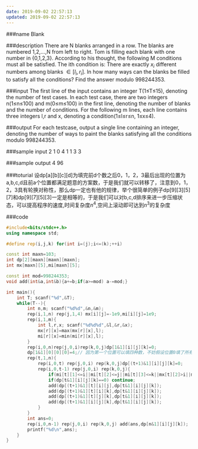 ```yaml
---
date: 2019-09-02 22:57:13
updated: 2019-09-02 22:57:13
---
```


###name
Blank

###description
There are N blanks arranged in a row. The blanks are numbered 1,2,…,N from left to right.
Tom is filling each blank with one number in {0,1,2,3}. According to his thought, the following M conditions must all be satisfied. The ith condition is:
There are exactly $x_i$ different numbers among blanks $∈[l_i,r_i]$.
In how many ways can the blanks be filled to satisfy all the conditions? Find the answer modulo 998244353.

<!---more-->

###input
The first line of the input contains an integer T(1≤T≤15), denoting the number of test cases.
In each test case, there are two integers n(1≤n≤100) and m(0≤m≤100) in the first line, denoting the number of blanks and the number of conditions.
For the following m lines, each line contains three integers l,r and x, denoting a condition(1≤l≤r≤n, 1≤x≤4).
 
###output
For each testcase, output a single line containing an integer, denoting the number of ways to paint the blanks satisfying all the conditions modulo 998244353.

###sample input
2
1 0
4 1
1 3 3

###sample output
4
96


###toturial
设dp[a][b][c][d]为填完前d个数之后0，1，2，3最后出现的位置为a,b,c,d且前a个位置都满足题意的方案数，于是我们就可以转移了，注意到0，1，2，3具有轮换对称性，那么dp一定也有他的规律，举个很简单的例子dp[9][3][5][7]和dp[9][7][5][3]一定是相等的，于是我们可以对b,c,d排序来进一步压缩状态，可以提高程序的速度,时间复杂度$n^4$,空间上滚动即可达到$n^3$的复杂度

###code
```cpp
#include<bits/stdc++.h>
using namespace std;

#define rep(i,j,k) for(int i=(j);i<=(k);++i)

const int maxn=103;
int dp[2][maxn][maxn][maxn];
int mx[maxn][5],mi[maxn][5];

const int mod=998244353;
void add(int&a,int&b){a+=b;if(a>=mod) a-=mod;}

int main(){
    int T; scanf("%d",&T);
    while(T--){
        int n,m; scanf("%d%d",&n,&m);
        rep(i,1,n) rep(j,1,4) mx[i][j]=-1e9,mi[i][j]=1e9;
        rep(i,1,m){
            int l,r,x; scanf("%d%d%d",&l,&r,&x);
            mx[r][x]=max(mx[r][x],l);
            mi[r][x]=min(mi[r][x],l);
        }
        rep(i,0,n)rep(j,0,i)rep(k,0,j)dp[1&1][i][j][k]=0;
        dp[1&1][0][0][0]=4;// 因为第一个位置可以填四种数，不妨假设位置0填了所有的数字
        rep(t,1,n){
            rep(i,0,t) rep(j,0,i) rep(k,0,j)dp[(t+1)&1][i][j][k]=0;
            rep(i,0,t-1) rep(j,0,i) rep(k,0,j){
                if(mi[t][1]<=i||mi[t][2]<=j||mi[t][3]<=k||mx[t][2]>i||mx[t][3]>j||mx[t][4]>k) dp[t&1][i][j][k]=0;
                if(dp[t&1][i][j][k]==0) continue;
                add(dp[(t+1)&1][t][i][j],dp[t&1][i][j][k]);
                add(dp[(t+1)&1][t][i][k],dp[t&1][i][j][k]);
                add(dp[(t+1)&1][t][j][k],dp[t&1][i][j][k]);
                add(dp[(t+1)&1][i][j][k],dp[t&1][i][j][k]);
            }
        }
        int ans=0;
        rep(i,0,n-1) rep(j,0,i) rep(k,0,j) add(ans,dp[n&1][i][j][k]);
        printf("%d\n",ans);
    }
}
```